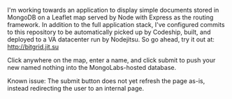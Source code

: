 I'm working towards an application to display simple documents stored in MongoDB on a Leaflet map served by Node with Express as the routing framework. In addition to the full application stack, I've configured commits to this repository to be automatically picked up by Codeship, built, and deployed to a VA datacenter run by Nodejitsu. So go ahead, try it out at:
http://bitgrid.jit.su

Click anywhere on the map, enter a name, and click submit to push your new named nothing into the MongoLabs-hosted database.

Known issue: The submit button does not yet refresh the page as-is, instead redirecting the user to an internal page.
